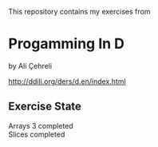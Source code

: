 This repository contains my exercises from 
# Progamming In D
 by Ali Çehreli

http://ddili.org/ders/d.en/index.html

Exercise     State
-----------------------
Arrays 3     completed<br>
Slices       completed<br>

